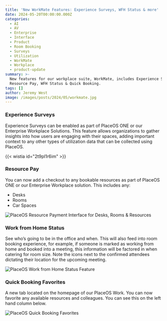 ```yaml
---
title: 'New WorkMate Features: Experience Surveys, WFH Status & more'
date: 2024-05-20T00:00:00.000Z
categories:
  - AI
  - AV
  - Enterprise
  - Interface
  - Product
  - Room Booking
  - Surveys
  - Utilization
  - WorkMate
  - Workplace
  - product-update
summary: >-
  New features for our workplace suite, WorkMate, includes Experience Surveys,
  Resource Pay, WFH Status & Quick Booking.
tags: []
author: Jeremy West
image: /images/posts/2024/05/workmate.jpg
---
```

### Experience Surveys

Experience Surveys can be enabled as part of PlaceOS ONE or our Enterprise Workplace Solutions. This feature allows organizations to gather insights into how users are engaging with their spaces, adding important context to any other types of utilization data that can be collected using PlaceOS.

‍{{< wistia id="2t9pl1r6im" >}}

### Resource Pay

You can now add a checkout to any bookable resources as part of PlaceOS ONE or our Enterprise Workplace solution. This includes any:

*   Desks
*   Rooms
*   Car Spaces

![PlaceOS Resource Payment Interface for Desks, Rooms & Resources](/images/posts/2024/05/workplace_resource-pay_iphonex_mockup.gif)

### Work from Home Status

See who’s going to be in the office and when. This will also feed into room booking experience, for example, if someone is marked as working from home and booked into a meeting, this information will be factored in when catering for room size. Note the icons next to the confirmed attendees dictating their location for the upcoming meeting.

![PlaceOS Work from Home Status Feature](/images/posts/2024/05/workplace_room-booking-finalising_0.1_ipad_pro_2048x1536_outline_horizontal-copy.png)

### Quick Booking Favorites

A new tab located on the homepage of our PlaceOS Work. You can now favorite any available resources and colleagues. You can see this on the left hand column below.

![PlaceOS Quick Booking Favorites](/images/posts/2024/05/workplace_home_colleagues_0.4_ipad_pro_2048x1536_outline_horizontal.png)

‍
